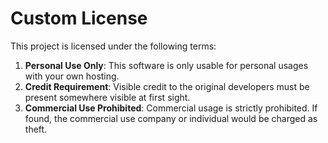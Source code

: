 # Custom License

This project is licensed under the following terms:

1. **Personal Use Only**: This software is only usable for personal usages with your own hosting.
2. **Credit Requirement**: Visible credit to the original developers must be present somewhere visible at first sight.
3. **Commercial Use Prohibited**: Commercial usage is strictly prohibited. If found, the commercial use company or individual would be charged as theft.
